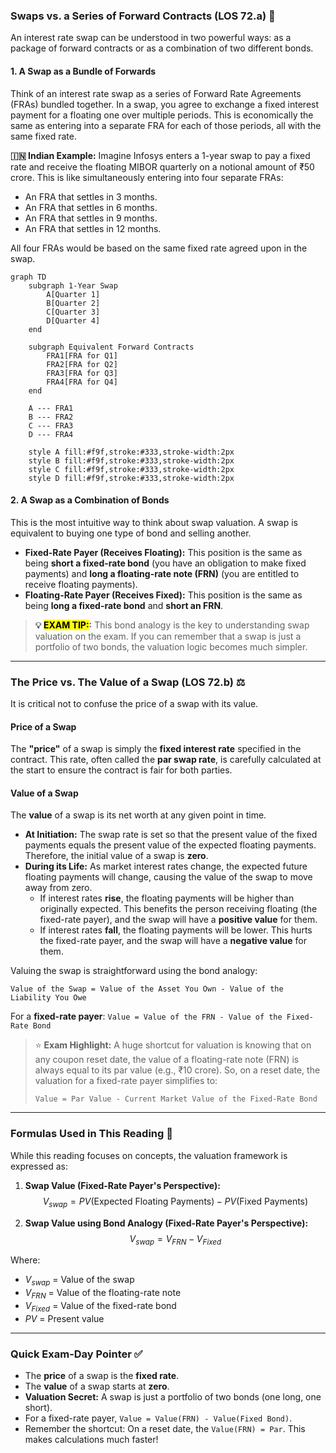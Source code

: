 ### **Swaps vs. a Series of Forward Contracts (LOS 72.a) 🤝**

An interest rate swap can be understood in two powerful ways: as a package of forward contracts or as a combination of two different bonds.

#### **1. A Swap as a Bundle of Forwards**

Think of an interest rate swap as a series of Forward Rate Agreements (FRAs) bundled together. In a swap, you agree to exchange a fixed interest payment for a floating one over multiple periods. This is economically the same as entering into a separate FRA for each of those periods, all with the same fixed rate.

**🇮🇳 Indian Example:** Imagine Infosys enters a 1-year swap to pay a fixed rate and receive the floating MIBOR quarterly on a notional amount of ₹50 crore. This is like simultaneously entering into four separate FRAs:

  * An FRA that settles in 3 months.
  * An FRA that settles in 6 months.
  * An FRA that settles in 9 months.
  * An FRA that settles in 12 months.

All four FRAs would be based on the same fixed rate agreed upon in the swap.

```mermaid
graph TD
    subgraph 1-Year Swap
        A[Quarter 1]
        B[Quarter 2]
        C[Quarter 3]
        D[Quarter 4]
    end

    subgraph Equivalent Forward Contracts
        FRA1[FRA for Q1]
        FRA2[FRA for Q2]
        FRA3[FRA for Q3]
        FRA4[FRA for Q4]
    end

    A --- FRA1
    B --- FRA2
    C --- FRA3
    D --- FRA4

    style A fill:#f9f,stroke:#333,stroke-width:2px
    style B fill:#f9f,stroke:#333,stroke-width:2px
    style C fill:#f9f,stroke:#333,stroke-width:2px
    style D fill:#f9f,stroke:#333,stroke-width:2px
```

#### **2. A Swap as a Combination of Bonds**

This is the most intuitive way to think about swap valuation. A swap is equivalent to buying one type of bond and selling another.

  * **Fixed-Rate Payer (Receives Floating):** This position is the same as being **short a fixed-rate bond** (you have an obligation to make fixed payments) and **long a floating-rate note (FRN)** (you are entitled to receive floating payments).
  * **Floating-Rate Payer (Receives Fixed):** This position is the same as being **long a fixed-rate bond** and **short an FRN**.

> **💡 <mark>EXAM TIP:</mark>:** This bond analogy is the key to understanding swap valuation on the exam. If you can remember that a swap is just a portfolio of two bonds, the valuation logic becomes much simpler.

-----

### **The Price vs. The Value of a Swap (LOS 72.b) ⚖️**

It is critical not to confuse the price of a swap with its value.

#### **Price of a Swap**

The **"price"** of a swap is simply the **fixed interest rate** specified in the contract. This rate, often called the **par swap rate**, is carefully calculated at the start to ensure the contract is fair for both parties.

#### **Value of a Swap**

The **value** of a swap is its net worth at any given point in time.

  * **At Initiation:** The swap rate is set so that the present value of the fixed payments equals the present value of the expected floating payments. Therefore, the initial value of a swap is **zero**.
  * **During its Life:** As market interest rates change, the expected future floating payments will change, causing the value of the swap to move away from zero.
      * If interest rates **rise**, the floating payments will be higher than originally expected. This benefits the person receiving floating (the fixed-rate payer), and the swap will have a **positive value** for them.
      * If interest rates **fall**, the floating payments will be lower. This hurts the fixed-rate payer, and the swap will have a **negative value** for them.

Valuing the swap is straightforward using the bond analogy:

`Value of the Swap = Value of the Asset You Own - Value of the Liability You Owe`

For a **fixed-rate payer**:
`Value = Value of the FRN - Value of the Fixed-Rate Bond`

> ⭐ **Exam Highlight:** A huge shortcut for valuation is knowing that on any coupon reset date, the value of a floating-rate note (FRN) is always equal to its par value (e.g., ₹10 crore). So, on a reset date, the valuation for a fixed-rate payer simplifies to:
>
> `Value = Par Value - Current Market Value of the Fixed-Rate Bond`

-----

### **Formulas Used in This Reading 🧮**

While this reading focuses on concepts, the valuation framework is expressed as:

1.  **Swap Value (Fixed-Rate Payer's Perspective):**
    $$V_{swap} = PV(\text{Expected Floating Payments}) - PV(\text{Fixed Payments})$$
    

2.  **Swap Value using Bond Analogy (Fixed-Rate Payer's Perspective):**
    $$V_{swap} = V_{FRN} - V_{Fixed}$$

Where:
- $V_{swap}$ = Value of the swap
- $V_{FRN}$ = Value of the floating-rate note
- $V_{Fixed}$ = Value of the fixed-rate bond
- $PV$ = Present value

-----

### **Quick Exam-Day Pointer ✅**

  * The **price** of a swap is the **fixed rate**.
  * The **value** of a swap starts at **zero**.
  * **Valuation Secret:** A swap is just a portfolio of two bonds (one long, one short).
  * For a fixed-rate payer, `Value = Value(FRN) - Value(Fixed Bond)`.
  * Remember the shortcut: On a reset date, the `Value(FRN) = Par`. This makes calculations much faster\!